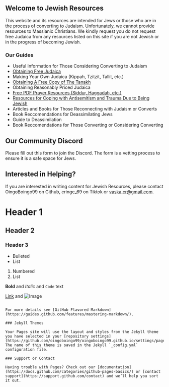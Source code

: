 ## Welcome to Jewish Resources

This website and its resources are intended for Jews or those who are in the process of converting to Judaism. Unfortunately, we cannot provide resources to Massianic Christians. We kindly request you do not request free Judaica from any resources listed on this site if you are not Jewish or in the progress of becoming Jewish.

### Our Guides

- Useful Information for Those Considering Converting to Judaism
- [Obtaining Free Judaica](jewishresources.me/FreeJudaica)
- Making Your Own Judaica (Kippah, Tzitzit, Tallit, etc.)
- [Obtaining A Free Copy of The Tanakh](jewishresources.me/Tanakh)
- Obtaining Reasonably Priced Judaica
- [Free PDF Prayer Resources (Siddur, Haggadah, etc.)](jewishresources.me/PDF)
- [Resources for Coping with Antisemitism and Trauma Due to Being Jewish](jewishresources.me/copingwithantisemitsm)
- Articles and Books for Those Reconnecting with Judaism or Converts
- Book Reccomendations for Deassimilating Jews
- Guide to Deassimilation
- Book Reccomendations for Those Converting or Considering Converting

## Our Community Discord
Please fill out this form to join the Discord. The form is a vetting process to ensure it is a safe space for Jews.

## Interested in Helping?
If you are interested in writing content for Jewish Resources, please contact OingoBoingo99 on Github, cringe_69 on Tiktok or vaska.cr@gmail.com. 

# Header 1
## Header 2
### Header 3

- Bulleted
- List

1. Numbered
2. List

**Bold** and _Italic_ and `Code` text

[Link](url) and ![Image](src)
```

For more details see [GitHub Flavored Markdown](https://guides.github.com/features/mastering-markdown/).

### Jekyll Themes

Your Pages site will use the layout and styles from the Jekyll theme you have selected in your [repository settings](https://github.com/oingoboingo99/oingoboingo99.github.io/settings/pages). The name of this theme is saved in the Jekyll `_config.yml` configuration file.

### Support or Contact

Having trouble with Pages? Check out our [documentation](https://docs.github.com/categories/github-pages-basics/) or [contact support](https://support.github.com/contact) and we’ll help you sort it out.
